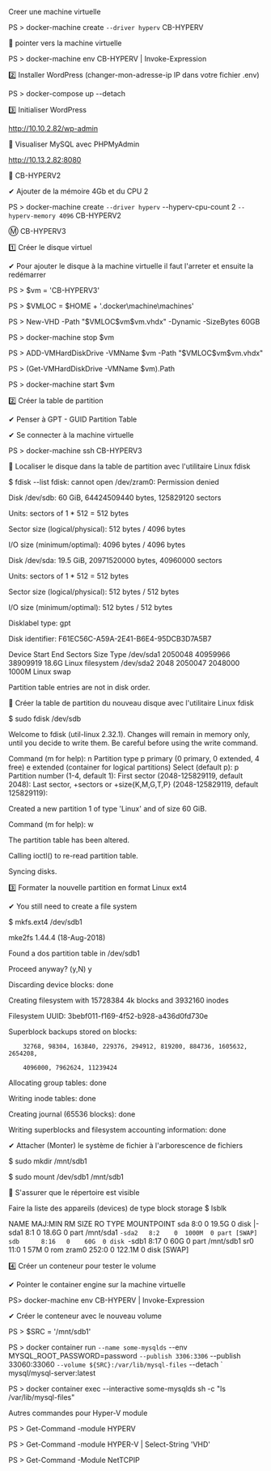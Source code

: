 Creer une machine virtuelle

PS > docker-machine create `
      --driver hyperv `
      CB-HYPERV
      
📌 pointer vers la machine virtuelle

PS > docker-machine env CB-HYPERV | Invoke-Expression

2️⃣ Installer WordPress (changer-mon-adresse-ip IP dans votre fichier .env)

PS > docker-compose up --detach

3️⃣ Initialiser WordPress

http://10.10.2.82/wp-admin

📌 Visualiser MySQL avec PHPMyAdmin

http://10.13.2.82:8080

📗 CB-HYPERV2

✔ Ajouter de la mémoire 4Gb et du CPU 2

PS > docker-machine create `
      --driver hyperv `
      --hyperv-cpu-count 2 `
      --hyperv-memory 4096 `
      CB-HYPERV2
      
Ⓜ️ CB-HYPERV3

1️⃣ Créer le disque virtuel

✔ Pour ajouter le disque à la machine virtuelle il faut l'arreter et ensuite la redémarrer

PS > $vm = 'CB-HYPERV3'

PS > $VMLOC = $HOME + '\.docker\machine\machines\'

PS > New-VHD -Path "$VMLOC\$vm\$vm.vhdx" -Dynamic -SizeBytes 60GB

PS > docker-machine stop $vm

PS > ADD-VMHardDiskDrive -VMName $vm -Path "$VMLOC\$vm\$vm.vhdx"

PS > (Get-VMHardDiskDrive -VMName $vm).Path

PS > docker-machine start $vm

2️⃣ Créer la table de partition

✔ Penser à GPT - GUID Partition Table

✔ Se connecter à la machine virtuelle

PS > docker-machine ssh CB-HYPERV3

📌 Localiser le disque dans la table de partition avec l'utilitaire Linux fdisk

$ fdisk --list
fdisk: cannot open /dev/zram0: Permission denied

Disk /dev/sdb: 60 GiB, 64424509440 bytes, 125829120 sectors

Units: sectors of 1 * 512 = 512 bytes

Sector size (logical/physical): 512 bytes / 4096 bytes

I/O size (minimum/optimal): 4096 bytes / 4096 bytes

Disk /dev/sda: 19.5 GiB, 20971520000 bytes, 40960000 sectors

Units: sectors of 1 * 512 = 512 bytes

Sector size (logical/physical): 512 bytes / 512 bytes

I/O size (minimum/optimal): 512 bytes / 512 bytes

Disklabel type: gpt

Disk identifier: F61EC56C-A59A-2E41-B6E4-95DCB3D7A5B7

Device       Start      End  Sectors  Size Type
/dev/sda1  2050048 40959966 38909919 18.6G Linux filesystem
/dev/sda2     2048  2050047  2048000 1000M Linux swap

Partition table entries are not in disk order.

📌 Créer la table de partition du nouveau disque avec l'utilitaire Linux fdisk

$ sudo fdisk /dev/sdb

Welcome to fdisk (util-linux 2.32.1).
Changes will remain in memory only, until you decide to write them.
Be careful before using the write command.


Command (m for help): n
Partition type
   p   primary (0 primary, 0 extended, 4 free)
   e   extended (container for logical partitions)
Select (default p): p
Partition number (1-4, default 1):
First sector (2048-125829119, default 2048):
Last sector, +sectors or +size{K,M,G,T,P} (2048-125829119, default 125829119):

Created a new partition 1 of type 'Linux' and of size 60 GiB.

Command (m for help): w

The partition table has been altered.

Calling ioctl() to re-read partition table.

Syncing disks.

3️⃣ Formater la nouvelle partition en format Linux ext4

✔ You still need to create a file system

$ mkfs.ext4 /dev/sdb1

mke2fs 1.44.4 (18-Aug-2018)

Found a dos partition table in /dev/sdb1

Proceed anyway? (y,N) y

Discarding device blocks: done

Creating filesystem with 15728384 4k blocks and 3932160 inodes

Filesystem UUID: 3bebf011-f169-4f52-b928-a436d0fd730e

Superblock backups stored on blocks:

        32768, 98304, 163840, 229376, 294912, 819200, 884736, 1605632, 2654208,
        
        4096000, 7962624, 11239424

Allocating group tables: done

Writing inode tables: done

Creating journal (65536 blocks): done

Writing superblocks and filesystem accounting information:
done

✔ Attacher (Monter) le système de fichier à l'arborescence de fichiers

$ sudo mkdir /mnt/sdb1

$ sudo mount /dev/sdb1 /mnt/sdb1

📌 S'assurer que le répertoire est visible

Faire la liste des appareils (devices) de type block storage
$ lsblk

NAME   MAJ:MIN RM   SIZE RO TYPE MOUNTPOINT
sda      8:0    0  19.5G  0 disk
|-sda1   8:1    0  18.6G  0 part /mnt/sda1
`-sda2   8:2    0  1000M  0 part [SWAP]
sdb      8:16   0    60G  0 disk
`-sdb1   8:17   0    60G  0 part /mnt/sdb1
sr0     11:0    1    57M  0 rom
zram0  252:0    0 122.1M  0 disk [SWAP]

4️⃣ Créer un conteneur pour tester le volume

✔ Pointer le container engine sur la machine virtuelle

PS> docker-machine env CB-HYPERV | Invoke-Expression

✔ Créer le conteneur avec le nouveau volume

PS > $SRC = '/mnt/sdb1'

PS > docker container run `
         --name some-mysqlds `
         --env MYSQL_ROOT_PASSWORD=password `
         --publish 3306:3306 `
         --publish 33060:33060 `
         --volume ${SRC}:/var/lib/mysql-files `
         --detach `
         mysql/mysql-server:latest
         
PS > docker container exec --interactive some-mysqlds sh -c "ls /var/lib/mysql-files"

Autres commandes pour Hyper-V module

PS > Get-Command -module HYPERV

PS > Get-Command -module HYPER-V | Select-String 'VHD'

PS > Get-Command -Module NetTCPIP
